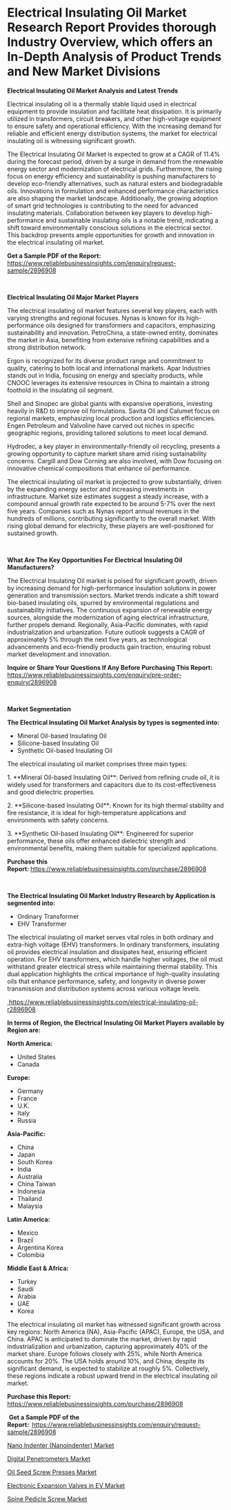 <p><h1>Electrical Insulating Oil Market Research Report Provides thorough Industry Overview, which offers an In-Depth Analysis of Product Trends and New Market Divisions</h1></p><p><strong>Electrical Insulating Oil Market Analysis and Latest Trends</strong></p>
<p><p>Electrical insulating oil is a thermally stable liquid used in electrical equipment to provide insulation and facilitate heat dissipation. It is primarily utilized in transformers, circuit breakers, and other high-voltage equipment to ensure safety and operational efficiency. With the increasing demand for reliable and efficient energy distribution systems, the market for electrical insulating oil is witnessing significant growth.</p><p>The Electrical Insulating Oil Market is expected to grow at a CAGR of 11.4% during the forecast period, driven by a surge in demand from the renewable energy sector and modernization of electrical grids. Furthermore, the rising focus on energy efficiency and sustainability is pushing manufacturers to develop eco-friendly alternatives, such as natural esters and biodegradable oils. Innovations in formulation and enhanced performance characteristics are also shaping the market landscape. Additionally, the growing adoption of smart grid technologies is contributing to the need for advanced insulating materials. Collaboration between key players to develop high-performance and sustainable insulating oils is a notable trend, indicating a shift toward environmentally conscious solutions in the electrical sector. This backdrop presents ample opportunities for growth and innovation in the electrical insulating oil market.</p></p>
<p><strong>Get a Sample PDF of the Report:&nbsp;</strong> <a href="https://www.reliablebusinessinsights.com/enquiry/request-sample/2896908?utm_campaign=1117&utm_medium=2&utm_source=Github&utm_content=ia&utm_term=15032025&utm_id=electrical-insulating-oil">https://www.reliablebusinessinsights.com/enquiry/request-sample/2896908</a></p>
<p>&nbsp;</p>
<p><strong>Electrical Insulating Oil Major Market Players</strong></p>
<p><p>The electrical insulating oil market features several key players, each with varying strengths and regional focuses. Nynas is known for its high-performance oils designed for transformers and capacitors, emphasizing sustainability and innovation. PetroChina, a state-owned entity, dominates the market in Asia, benefiting from extensive refining capabilities and a strong distribution network.</p><p>Ergon is recognized for its diverse product range and commitment to quality, catering to both local and international markets. Apar Industries stands out in India, focusing on energy and specialty products, while CNOOC leverages its extensive resources in China to maintain a strong foothold in the insulating oil segment.</p><p>Shell and Sinopec are global giants with expansive operations, investing heavily in R&D to improve oil formulations. Savita Oil and Calumet focus on regional markets, emphasizing local production and logistics efficiencies. Engen Petroleum and Valvoline have carved out niches in specific geographic regions, providing tailored solutions to meet local demand.</p><p>Hydrodec, a key player in environmentally-friendly oil recycling, presents a growing opportunity to capture market share amid rising sustainability concerns. Cargill and Dow Corning are also involved, with Dow focusing on innovative chemical compositions that enhance oil performance.</p><p>The electrical insulating oil market is projected to grow substantially, driven by the expanding energy sector and increasing investments in infrastructure. Market size estimates suggest a steady increase, with a compound annual growth rate expected to be around 5-7% over the next five years. Companies such as Nynas report annual revenues in the hundreds of millions, contributing significantly to the overall market. With rising global demand for electricity, these players are well-positioned for sustained growth.</p></p>
<p>&nbsp;</p>
<p><strong>What Are The Key Opportunities For Electrical Insulating Oil Manufacturers?</strong></p>
<p><p>The Electrical Insulating Oil market is poised for significant growth, driven by increasing demand for high-performance insulation solutions in power generation and transmission sectors. Market trends indicate a shift toward bio-based insulating oils, spurred by environmental regulations and sustainability initiatives. The continuous expansion of renewable energy sources, alongside the modernization of aging electrical infrastructure, further propels demand. Regionally, Asia-Pacific dominates, with rapid industrialization and urbanization. Future outlook suggests a CAGR of approximately 5% through the next five years, as technological advancements and eco-friendly products gain traction, ensuring robust market development and innovation.</p></p>
<p><strong>Inquire or Share Your Questions If Any Before Purchasing This Report:</strong> <a href="https://www.reliablebusinessinsights.com/enquiry/pre-order-enquiry/2896908?utm_campaign=1117&utm_medium=2&utm_source=Github&utm_content=ia&utm_term=15032025&utm_id=electrical-insulating-oil">https://www.reliablebusinessinsights.com/enquiry/pre-order-enquiry/2896908</a></p>
<p>&nbsp;</p>
<p><strong>Market Segmentation</strong></p>
<p><strong>The Electrical Insulating Oil Market Analysis by types is segmented into:</strong></p>
<p><ul><li>Mineral Oil-based Insulating Oil</li><li>Silicone-based Insulating Oil</li><li>Synthetic Oil-based Insulating Oil</li></ul></p>
<p><p>The electrical insulating oil market comprises three main types: </p><p>1. **Mineral Oil-based Insulating Oil**: Derived from refining crude oil, it is widely used for transformers and capacitors due to its cost-effectiveness and good dielectric properties.</p><p>2. **Silicone-based Insulating Oil**: Known for its high thermal stability and fire resistance, it is ideal for high-temperature applications and environments with safety concerns.</p><p>3. **Synthetic Oil-based Insulating Oil**: Engineered for superior performance, these oils offer enhanced dielectric strength and environmental benefits, making them suitable for specialized applications.</p></p>
<p><strong>Purchase this Report:&nbsp;</strong><a href="https://www.reliablebusinessinsights.com/purchase/2896908?utm_campaign=1117&utm_medium=2&utm_source=Github&utm_content=ia&utm_term=15032025&utm_id=electrical-insulating-oil">https://www.reliablebusinessinsights.com/purchase/2896908</a></p>
<p>&nbsp;</p>
<p><strong>The Electrical Insulating Oil Market Industry Research by Application is segmented into:</strong></p>
<p><ul><li>Ordinary Transformer</li><li>EHV Transformer</li></ul></p>
<p><p>The electrical insulating oil market serves vital roles in both ordinary and extra-high voltage (EHV) transformers. In ordinary transformers, insulating oil provides electrical insulation and dissipates heat, ensuring efficient operation. For EHV transformers, which handle higher voltages, the oil must withstand greater electrical stress while maintaining thermal stability. This dual application highlights the critical importance of high-quality insulating oils that enhance performance, safety, and longevity in diverse power transmission and distribution systems across various voltage levels.</p></p>
<p><a href="https://www.reliablebusinessinsights.com/electrical-insulating-oil-r2896908?utm_campaign=1117&utm_medium=2&utm_source=Github&utm_content=ia&utm_term=15032025&utm_id=electrical-insulating-oil">&nbsp;https://www.reliablebusinessinsights.com/electrical-insulating-oil-r2896908</a></p>
<p><strong>In terms of Region, the Electrical Insulating Oil Market Players available by Region are:</strong></p>
<p>
    <p> <strong> North America: </strong>
        <ul>
            <li>United States</li>
            <li>Canada</li>
        </ul>
        </p> 
    <p> <strong> Europe: </strong>
        <ul>
            <li>Germany</li>
            <li>France</li>
            <li>U.K.</li>
            <li>Italy</li>
            <li>Russia</li>
        </ul>
        </p> 
    <p> <strong> Asia-Pacific: </strong>
        <ul>
            <li>China</li>
            <li>Japan</li>
            <li>South Korea</li>
            <li>India</li>
            <li>Australia</li>
            <li>China Taiwan</li>
            <li>Indonesia</li>
            <li>Thailand</li>
            <li>Malaysia</li>
        </ul>
        </p> 
    <p> <strong> Latin America: </strong>
        <ul>
            <li>Mexico</li>
            <li>Brazil</li>
            <li>Argentina Korea</li>
            <li>Colombia</li>
        </ul>
        </p> 
    <p> <strong> Middle East & Africa: </strong>
        <ul>
            <li>Turkey</li>
            <li>Saudi</li>
            <li>Arabia</li>
            <li>UAE</li>
            <li>Korea</li>
        </ul>
    </p>
    </p>
<p><p>The electrical insulating oil market has witnessed significant growth across key regions: North America (NA), Asia-Pacific (APAC), Europe, the USA, and China. APAC is anticipated to dominate the market, driven by rapid industrialization and urbanization, capturing approximately 40% of the market share. Europe follows closely with 25%, while North America accounts for 20%. The USA holds around 10%, and China, despite its significant demand, is expected to stabilize at roughly 5%. Collectively, these regions indicate a robust upward trend in the electrical insulating oil market.</p></p>
<p><strong>Purchase this Report: </strong><a href="https://www.reliablebusinessinsights.com/purchase/2896908?utm_campaign=1117&utm_medium=2&utm_source=Github&utm_content=ia&utm_term=15032025&utm_id=electrical-insulating-oil">https://www.reliablebusinessinsights.com/purchase/2896908</a></p>
<p>&nbsp;<strong>Get a Sample PDF of the Report:&nbsp;&nbsp;</strong><a href="https://www.reliablebusinessinsights.com/enquiry/request-sample/2896908?utm_campaign=1117&utm_medium=2&utm_source=Github&utm_content=ia&utm_term=15032025&utm_id=electrical-insulating-oil">https://www.reliablebusinessinsights.com/enquiry/request-sample/2896908</a></p>
<p><strong></strong></p>
<p><p><a href="https://github.com/alefermeivys/Market-Research-Report-List-1/blob/main/nano-indenter-nanoindenter-market.md?utm_campaign=1117&utm_medium=2&utm_source=Github&utm_content=ia&utm_term=15032025&utm_id=electrical-insulating-oil">Nano Indenter (Nanoindenter) Market</a></p><p><a href="https://github.com/toghojbeinta/Market-Research-Report-List-1/blob/main/digital-penetrometers-market.md?utm_campaign=1117&utm_medium=2&utm_source=Github&utm_content=ia&utm_term=15032025&utm_id=electrical-insulating-oil">Digital Penetrometers Market</a></p><p><a href="https://github.com/jaspartatin/Market-Research-Report-List-1/blob/main/oil-seed-screw-presses-market.md?utm_campaign=1117&utm_medium=2&utm_source=Github&utm_content=ia&utm_term=15032025&utm_id=electrical-insulating-oil">Oil Seed Screw Presses Market</a></p><p><a href="https://github.com/jullselai/Market-Research-Report-List-1/blob/main/electronic-expansion-valves-in-ev-market.md?utm_campaign=1117&utm_medium=2&utm_source=Github&utm_content=ia&utm_term=15032025&utm_id=electrical-insulating-oil">Electronic Expansion Valves in EV Market</a></p><p><a href="https://github.com/kluviabolofo/Market-Research-Report-List-1/blob/main/spine-pedicle-screw-market.md?utm_campaign=1117&utm_medium=2&utm_source=Github&utm_content=ia&utm_term=15032025&utm_id=electrical-insulating-oil">Spine Pedicle Screw Market</a></p></p>